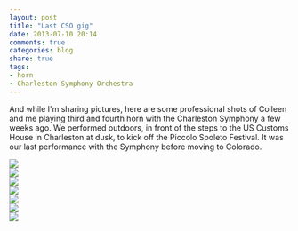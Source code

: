 ```yaml
---
layout: post
title: "Last CSO gig"
date: 2013-07-10 20:14
comments: true
categories: blog
share: true
tags: 
- horn
- Charleston Symphony Orchestra
---
```


And while I'm sharing pictures, here are some professional shots of Colleen and me playing third and fourth horn with the Charleston Symphony a few weeks ago. We performed outdoors, in front of the steps to the US Customs House in Charleston at dusk, to kick off the Piccolo Spoleto Festival. It was our last performance with the Symphony before moving to Colorado.

![][ch1]  
![][ch2]  
![][ch3]  
![][ch4]  
![][ch5]  
![][ch6]  
![][ch7]  


[ch1]: /media/CustomHouse/ch1.png
[ch2]: /media/CustomHouse/ch2.png
[ch3]: /media/CustomHouse/ch3.png
[ch4]: /media/CustomHouse/ch4.png
[ch5]: /media/CustomHouse/ch5.png
[ch6]: /media/CustomHouse/ch6.png
[ch7]: /media/CustomHouse/ch7.png